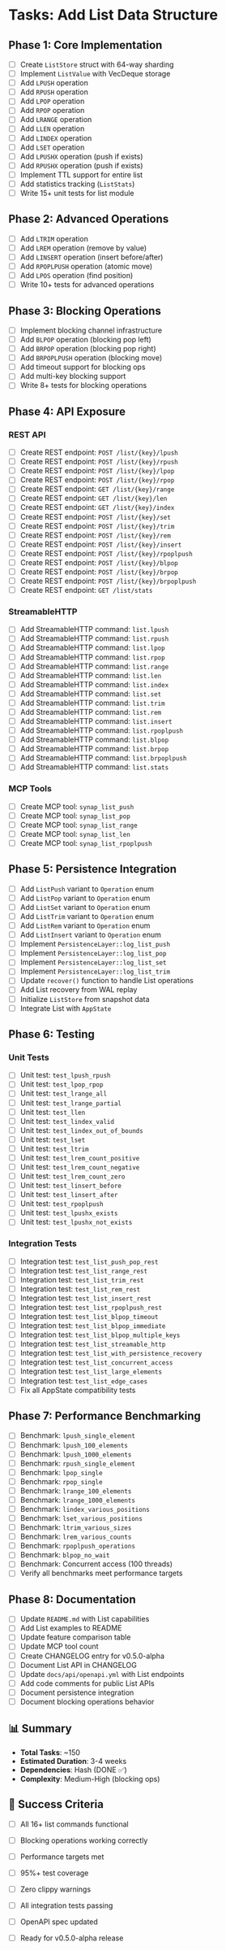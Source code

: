 # Tasks: Add List Data Structure

## Phase 1: Core Implementation

- [ ] Create `ListStore` struct with 64-way sharding
- [ ] Implement `ListValue` with VecDeque storage
- [ ] Add `LPUSH` operation
- [ ] Add `RPUSH` operation
- [ ] Add `LPOP` operation
- [ ] Add `RPOP` operation
- [ ] Add `LRANGE` operation
- [ ] Add `LLEN` operation
- [ ] Add `LINDEX` operation
- [ ] Add `LSET` operation
- [ ] Add `LPUSHX` operation (push if exists)
- [ ] Add `RPUSHX` operation (push if exists)
- [ ] Implement TTL support for entire list
- [ ] Add statistics tracking (`ListStats`)
- [ ] Write 15+ unit tests for list module

## Phase 2: Advanced Operations

- [ ] Add `LTRIM` operation
- [ ] Add `LREM` operation (remove by value)
- [ ] Add `LINSERT` operation (insert before/after)
- [ ] Add `RPOPLPUSH` operation (atomic move)
- [ ] Add `LPOS` operation (find position)
- [ ] Write 10+ tests for advanced operations

## Phase 3: Blocking Operations

- [ ] Implement blocking channel infrastructure
- [ ] Add `BLPOP` operation (blocking pop left)
- [ ] Add `BRPOP` operation (blocking pop right)
- [ ] Add `BRPOPLPUSH` operation (blocking move)
- [ ] Add timeout support for blocking ops
- [ ] Add multi-key blocking support
- [ ] Write 8+ tests for blocking operations

## Phase 4: API Exposure

### REST API
- [ ] Create REST endpoint: `POST /list/{key}/lpush`
- [ ] Create REST endpoint: `POST /list/{key}/rpush`
- [ ] Create REST endpoint: `POST /list/{key}/lpop`
- [ ] Create REST endpoint: `POST /list/{key}/rpop`
- [ ] Create REST endpoint: `GET /list/{key}/range`
- [ ] Create REST endpoint: `GET /list/{key}/len`
- [ ] Create REST endpoint: `GET /list/{key}/index`
- [ ] Create REST endpoint: `POST /list/{key}/set`
- [ ] Create REST endpoint: `POST /list/{key}/trim`
- [ ] Create REST endpoint: `POST /list/{key}/rem`
- [ ] Create REST endpoint: `POST /list/{key}/insert`
- [ ] Create REST endpoint: `POST /list/{key}/rpoplpush`
- [ ] Create REST endpoint: `POST /list/{key}/blpop`
- [ ] Create REST endpoint: `POST /list/{key}/brpop`
- [ ] Create REST endpoint: `POST /list/{key}/brpoplpush`
- [ ] Create REST endpoint: `GET /list/stats`

### StreamableHTTP
- [ ] Add StreamableHTTP command: `list.lpush`
- [ ] Add StreamableHTTP command: `list.rpush`
- [ ] Add StreamableHTTP command: `list.lpop`
- [ ] Add StreamableHTTP command: `list.rpop`
- [ ] Add StreamableHTTP command: `list.range`
- [ ] Add StreamableHTTP command: `list.len`
- [ ] Add StreamableHTTP command: `list.index`
- [ ] Add StreamableHTTP command: `list.set`
- [ ] Add StreamableHTTP command: `list.trim`
- [ ] Add StreamableHTTP command: `list.rem`
- [ ] Add StreamableHTTP command: `list.insert`
- [ ] Add StreamableHTTP command: `list.rpoplpush`
- [ ] Add StreamableHTTP command: `list.blpop`
- [ ] Add StreamableHTTP command: `list.brpop`
- [ ] Add StreamableHTTP command: `list.brpoplpush`
- [ ] Add StreamableHTTP command: `list.stats`

### MCP Tools
- [ ] Create MCP tool: `synap_list_push`
- [ ] Create MCP tool: `synap_list_pop`
- [ ] Create MCP tool: `synap_list_range`
- [ ] Create MCP tool: `synap_list_len`
- [ ] Create MCP tool: `synap_list_rpoplpush`

## Phase 5: Persistence Integration

- [ ] Add `ListPush` variant to `Operation` enum
- [ ] Add `ListPop` variant to `Operation` enum
- [ ] Add `ListSet` variant to `Operation` enum
- [ ] Add `ListTrim` variant to `Operation` enum
- [ ] Add `ListRem` variant to `Operation` enum
- [ ] Add `ListInsert` variant to `Operation` enum
- [ ] Implement `PersistenceLayer::log_list_push`
- [ ] Implement `PersistenceLayer::log_list_pop`
- [ ] Implement `PersistenceLayer::log_list_set`
- [ ] Implement `PersistenceLayer::log_list_trim`
- [ ] Update `recover()` function to handle List operations
- [ ] Add List recovery from WAL replay
- [ ] Initialize `ListStore` from snapshot data
- [ ] Integrate List with `AppState`

## Phase 6: Testing

### Unit Tests
- [ ] Unit test: `test_lpush_rpush`
- [ ] Unit test: `test_lpop_rpop`
- [ ] Unit test: `test_lrange_all`
- [ ] Unit test: `test_lrange_partial`
- [ ] Unit test: `test_llen`
- [ ] Unit test: `test_lindex_valid`
- [ ] Unit test: `test_lindex_out_of_bounds`
- [ ] Unit test: `test_lset`
- [ ] Unit test: `test_ltrim`
- [ ] Unit test: `test_lrem_count_positive`
- [ ] Unit test: `test_lrem_count_negative`
- [ ] Unit test: `test_lrem_count_zero`
- [ ] Unit test: `test_linsert_before`
- [ ] Unit test: `test_linsert_after`
- [ ] Unit test: `test_rpoplpush`
- [ ] Unit test: `test_lpushx_exists`
- [ ] Unit test: `test_lpushx_not_exists`

### Integration Tests
- [ ] Integration test: `test_list_push_pop_rest`
- [ ] Integration test: `test_list_range_rest`
- [ ] Integration test: `test_list_trim_rest`
- [ ] Integration test: `test_list_rem_rest`
- [ ] Integration test: `test_list_insert_rest`
- [ ] Integration test: `test_list_rpoplpush_rest`
- [ ] Integration test: `test_list_blpop_timeout`
- [ ] Integration test: `test_list_blpop_immediate`
- [ ] Integration test: `test_list_blpop_multiple_keys`
- [ ] Integration test: `test_list_streamable_http`
- [ ] Integration test: `test_list_with_persistence_recovery`
- [ ] Integration test: `test_list_concurrent_access`
- [ ] Integration test: `test_list_large_elements`
- [ ] Integration test: `test_list_edge_cases`
- [ ] Fix all AppState compatibility tests

## Phase 7: Performance Benchmarking

- [ ] Benchmark: `lpush_single_element`
- [ ] Benchmark: `lpush_100_elements`
- [ ] Benchmark: `lpush_1000_elements`
- [ ] Benchmark: `rpush_single_element`
- [ ] Benchmark: `lpop_single`
- [ ] Benchmark: `rpop_single`
- [ ] Benchmark: `lrange_100_elements`
- [ ] Benchmark: `lrange_1000_elements`
- [ ] Benchmark: `lindex_various_positions`
- [ ] Benchmark: `lset_various_positions`
- [ ] Benchmark: `ltrim_various_sizes`
- [ ] Benchmark: `lrem_various_counts`
- [ ] Benchmark: `rpoplpush_operations`
- [ ] Benchmark: `blpop_no_wait`
- [ ] Benchmark: Concurrent access (100 threads)
- [ ] Verify all benchmarks meet performance targets

## Phase 8: Documentation

- [ ] Update `README.md` with List capabilities
- [ ] Add List examples to README
- [ ] Update feature comparison table
- [ ] Update MCP tool count
- [ ] Create CHANGELOG entry for v0.5.0-alpha
- [ ] Document List API in CHANGELOG
- [ ] Update `docs/api/openapi.yml` with List endpoints
- [ ] Add code comments for public List APIs
- [ ] Document persistence integration
- [ ] Document blocking operations behavior

## 📊 Summary

- **Total Tasks**: ~150
- **Estimated Duration**: 3-4 weeks
- **Dependencies**: Hash (DONE ✅)
- **Complexity**: Medium-High (blocking ops)

## 🎯 Success Criteria

- [ ] All 16+ list commands functional
- [ ] Blocking operations working correctly
- [ ] Performance targets met
- [ ] 95%+ test coverage
- [ ] Zero clippy warnings
- [ ] All integration tests passing
- [ ] OpenAPI spec updated
- [ ] Ready for v0.5.0-alpha release

